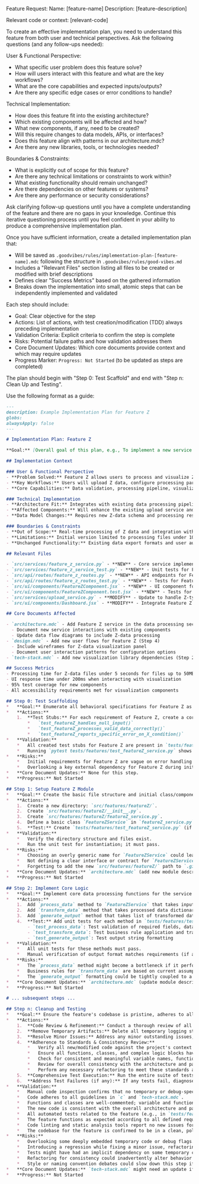 <!--
<promptSpec>
    <goal>To create a detailed, step-by-step implementation-plan-[feature-name].mdc for a new feature through an iterative two-phase process: (1) thorough requirements gathering via comprehensive questions, and (2) implementation plan generation.</goal>
    <usage>
        <scenario>Use at the start of a new feature.</scenario>
        <tooling>Intended for a frontier AI model (e.g., browser) with broad context access (e.g., RepoPrompt).</tooling>
        <placeholders>
            <placeholder name="[feature-name]">The specific name for the feature (used in the output filename).</placeholder>
            <placeholder name="[feature-description]">A clear and detailed description of the feature.</placeholder>
            <placeholder name="[relevant-code]">Snippets of existing code relevant to the new feature.</placeholder>
        </placeholders>
        <notes>The AI is instructed to use existing .goodvibes/rules/ documents (architecture.mdc, design.mdc, tech-stack.mdc, rules.mdc) and style guides for context. The output plan should be saved to .goodvibes/rules/implementation-plan-[feature-name].mdc. The process is iterative, with the AI asking clarifying questions until sufficient context is gathered before generating the plan.</notes>
    </usage>
    <nextSteps>
        <step>Engage in the iterative questioning process to ensure all aspects of the feature are well understood.</step>
        <step>Review the generated .goodvibes/rules/implementation-plan-[feature-name].mdc.</step>
        <step>Check for: clarity, logical flow, atomic steps, TDD (tests before code), inclusion of Step 0: Test Scaffold and Step n: Clean Up and Testing, validation criteria, risk assessment per step, and core document update identification.</step>
        <step>Manually refine the plan as needed before starting implementation.</step>
    </nextSteps>
</promptSpec>
-->
Feature Request:
Name: [feature-name]
Description: [feature-description]

Relevant code or context:
[relevant-code]

To create an effective implementation plan, you need to understand this feature from both user and technical perspectives. Ask the following questions (and any follow-ups needed):

User & Functional Perspective:
- What specific user problem does this feature solve?
- How will users interact with this feature and what are the key workflows?
- What are the core capabilities and expected inputs/outputs?
- Are there any specific edge cases or error conditions to handle?

Technical Implementation:
- How does this feature fit into the existing architecture?
- Which existing components will be affected and how?
- What new components, if any, need to be created?
- Will this require changes to data models, APIs, or interfaces?
- Does this feature align with patterns in our architecture.mdc?
- Are there any new libraries, tools, or technologies needed?

Boundaries & Constraints:
- What is explicitly out of scope for this feature?
- Are there any technical limitations or constraints to work within?
- What existing functionality should remain unchanged?
- Are there dependencies on other features or systems?
- Are there any performance or security considerations?

Ask clarifying follow-up questions until you have a complete understanding of the feature and there are no gaps in your knowledge. Continue this iterative questioning process until you feel confident in your ability to produce a comprehensive implementation plan.

Once you have sufficient information, create a detailed implementation plan that:

- Will be saved as `.goodvibes/rules/implementation-plan-[feature-name].mdc` following the structure in `.goodvibes/rules/good-vibes.md`
- Includes a "Relevant Files" section listing all files to be created or modified with brief descriptions
- Defines clear "Success Metrics" based on the gathered information
- Breaks down the implementation into small, atomic steps that can be independently implemented and validated

Each step should include:
- Goal: Clear objective for the step
- Actions: List of actions, with test creation/modification (TDD) always preceding implementation
- Validation Criteria: Explicit criteria to confirm the step is complete
- Risks: Potential failure paths and how validation addresses them
- Core Document Updates: Which core documents provide context and which may require updates
- Progress Marker: `Progress: Not Started` (to be updated as steps are completed)

The plan should begin with "Step 0: Test Scaffold" and end with "Step n: Clean Up and Testing".

Use the following format as a guide:

```markdown
---
description: Example Implementation Plan for Feature Z
globs: 
alwaysApply: false
---

# Implementation Plan: Feature Z

**Goal:** [Overall goal of this plan, e.g., To implement a new service for processing Z-type data and exposing it via an API endpoint.]

## Implementation Context

### User & Functional Perspective
- **Problem Solved:** Feature Z allows users to process and visualize Z-type data, addressing the need for [specific user problem].
- **Key Workflows:** Users will upload Z data, configure processing parameters, and view results in an interactive dashboard.
- **Core Capabilities:** Data validation, processing pipeline, visualization, and export functionality.

### Technical Implementation
- **Architecture Fit:** Integrates with existing data processing pipeline as a new service module.
- **Affected Components:** Will enhance the existing upload service and dashboard components.
- **Data Model Changes:** Requires new Z-data schema and processing result storage.

### Boundaries & Constraints
- **Out of Scope:** Real-time processing of Z data and integration with external systems.
- **Limitations:** Initial version limited to processing files under 100MB.
- **Unchanged Functionality:** Existing data export formats and user authentication flow.

## Relevant Files

- `src/services/feature_z_service.py` - **NEW** - Core service implementing Feature Z functionality
- `src/services/feature_z_service_test.py` - **NEW** - Unit tests for Feature Z service
- `src/api/routes/feature_z_routes.py` - **NEW** - API endpoints for Feature Z
- `src/api/routes/feature_z_routes_test.py` - **NEW** - Tests for Feature Z API routes
- `src/ui/components/FeatureZComponent.jsx` - **NEW** - UI component for Feature Z
- `src/ui/components/FeatureZComponent.test.jsx` - **NEW** - Tests for Feature Z component
- `src/services/upload_service.py` - **MODIFY** - Update to handle Z-type data files
- `src/ui/components/Dashboard.jsx` - **MODIFY** - Integrate Feature Z visualization panel

## Core Documents Affected

- `architecture.mdc` - Add Feature Z service in the data processing section (Step 1)
  - Document new service interactions with existing components
  - Update data flow diagrams to include Z-data processing
- `design.mdc` - Add new user flows for Feature Z (Step 4)
  - Include wireframes for Z-data visualization panel
  - Document user interaction patterns for configuration options
- `tech-stack.mdc` - Add new visualization library dependencies (Step 2)

## Success Metrics
- Processing time for Z-data files under 5 seconds for files up to 50MB
- UI response time under 200ms when interacting with visualization
- 95% test coverage for new components
- All accessibility requirements met for visualization components

## Step 0: Test Scaffolding
*   **Goal:** Enumerate all behavioral specifications for Feature Z as initially failing test stubs.
*   **Actions:**
    1.  **Test Stubs:** For each requirement of Feature Z, create a corresponding failing unit test stub in `tests/features/test_featureZ_service.py`. Examples:
        *   `test_featureZ_handles_null_input()`
        *   `test_featureZ_processes_valid_data_correctly()`
        *   `test_featureZ_reports_specific_error_on_X_condition()`
*   **Validation:**
    *   All created test stubs for Feature Z are present in `tests/features/test_featureZ_service.py`.
    *   Running `pytest tests/features/test_featureZ_service.py` shows all new tests for Feature Z as *failing*.
*   **Risks:**
    *   Initial requirements for Feature Z are vague on error handling details, so test stubs for failure conditions might be incomplete.
    *   Overlooking a key external dependency for Feature Z during initial test design could lead to significant rework later.
*   **Core Document Updates:** None for this step.
*   **Progress:** Not Started

## Step 1: Setup Feature Z Module
*   **Goal:** Create the basic file structure and initial class/component for Feature Z.
*   **Actions:**
    1.  Create a new directory: `src/features/featureZ/`.
    2.  Create `src/features/featureZ/__init__.py`.
    3.  Create `src/features/featureZ/featureZ_service.py`.
    4.  Define a basic class `FeatureZService` in `featureZ_service.py` with an `__init__` method that accepts `config: AppConfig` and stores it.
    5.  **Test:** Create `tests/features/test_featureZ_service.py` (if not already done in Step 0, or add to it). Write/update a unit test that imports `FeatureZService` and successfully instantiates it with a mock config. Ensure this test passes.
*   **Validation:**
    *   Verify the directory structure and files exist.
    *   Run the unit test for instantiation; it must pass.
*   **Risks:**
    *   Choosing an overly generic name for `FeatureZService` could lead to naming conflicts if other 'Z-like' features are added later.
    *   Not defining a clear interface or contract for `FeatureZService` early on might make future mocking or alternative implementations difficult.
    *   Forgetting to add the new `src/features/featureZ/` path to `.gitignore` or linter configurations if it's a new top-level feature directory.
*   **Core Document Updates:** `architecture.mdc` (add new module description).
*   **Progress:** Not Started

## Step 2: Implement Core Logic
*   **Goal:** Implement core data processing functions for the service
*   **Actions:**
    1.  Add `process_data` method to `FeatureZService` that takes input dictionary of raw data, validates required fields and data types, returns formatted data dictionary
    2.  Add `transform_data` method that takes processed data dictionary, applies business rules and transformations, returns list of transformed data records
    3.  Add `generate_output` method that takes list of transformed data records, formats into required output string format
    4.  **Test:** Add unit tests for each method in `tests/features/test_featureZ_service.py`:
        - `test_process_data`: Test validation of required fields, data types, formatting
        - `test_transform_data`: Test business rule application and transformations
        - `test_generate_output`: Test output string formatting
*   **Validation:**
    *   All unit tests for these methods must pass.
    *   Manual verification of output format matches requirements (if applicable for this stage).
*   **Risks:**
    *   The `process_data` method might become a bottleneck if it performs complex synchronous operations on large datasets without considering asynchronous processing or batching.
    *   Business rules for `transform_data` are based on current assumptions; if these rules change frequently, the transformation logic could become brittle without a more flexible rule engine.
    *   The `generate_output` formatting could be tightly coupled to a specific consumer; if multiple output formats are needed later, this step will require significant refactoring.
*   **Core Document Updates:** `architecture.mdc` (update module description with new data processing capabilities).
*   **Progress:** Not Started

# ... subsequent steps ...

## Step n: Cleanup and Testing
*   **Goal:** Ensure the feature's codebase is pristine, adheres to all project standards (style, naming, comments), is consistent with the existing codebase, all temporary development artifacts are removed, any minor pending issues are resolved, and all feature-related tests pass successfully. The code should be commit-ready and production-quality.
*   **Actions:**
    1.  **Code Review & Refinement:** Conduct a thorough review of all code implemented for the feature.
    2.  **Remove Temporary Artifacts:** Delete all temporary logging statements (e.g., `print()`, `console.log()`), debug flags/variables, commented-out old code, and any other development-specific constructs.
    3.  **Resolve Minor Issues:** Address any minor outstanding issues, TODOs, or FIXMEs that were noted during development and deferred for this final cleanup phase.
    4.  **Adherence to Standards & Consistency Review:**
        *   Verify all new/modified code against the project's context documents including `tech-stack.mdc` and any style guides in `.goodvibes/rules/style-guides/`.
        *   Ensure all functions, classes, and complex logic blocks have clear and appropriate comments.
        *   Check for consistent and meaningful variable names, function names, and class names, both within new files and in relation to the existing codebase.
        *   Review for overall consistency with the architecture and patterns of the existing codebase.
        *   Perform any necessary refactoring to meet these standards and improve code clarity or maintainability.
    5.  **Comprehensive Test Execution:** Run the entire suite of tests associated with the feature. This includes all tests created in 'Step 0: Test Scaffolding' as well as any unit, integration, or other tests developed throughout the implementation steps.
    6.  **Address Test Failures (if any):** If any tests fail, diagnose the root cause and implement the necessary corrections. Re-run tests until all pass.
*   **Validation:**
    *   Manual code inspection confirms that no temporary or debug-specific code remains in the feature's modules.
    *   Code adheres to all guidelines in `c` and `tech-stack.mdc`.
    *   Functions and classes are well-commented; variable and function naming is clear and consistent.
    *   The new code is consistent with the overall architecture and patterns of the existing codebase.
    *   All automated tests related to the feature (e.g., in `tests/features/test_featureZ_service.py` and any other relevant test suites) execute and pass successfully.
    *   The feature functions as expected according to all defined requirements and acceptance criteria.
    *   Code linting and static analysis tools report no new issues for the feature's codebase.
    *   The codebase for the feature is confirmed to be in a clean, polished, and commit-ready state.
*   **Risks:**
    *   Overlooking some deeply embedded temporary code or debug flags.
    *   Introducing a regression while fixing a minor issue, refactoring, or removing temporary code.
    *   Tests might have had an implicit dependency on some temporary code, causing them to fail after cleanup.
    *   Refactoring for consistency could inadvertently alter behavior if not carefully tested.
    *   Style or naming convention debates could slow down this step if not clearly defined in guides.
*   **Core Document Updates:** `tech-stack.mdc` might need an update if any specific debugging tools or temporary libraries were used and are now confirmed to be removed. 
*   **Progress:** Not Started